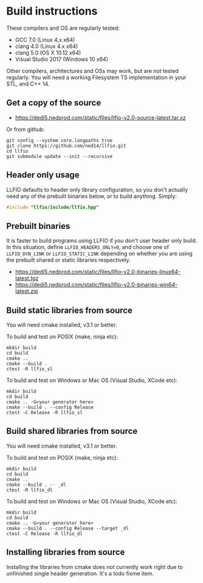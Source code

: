 # Build instructions

These compilers and OS are regularly tested:
- GCC 7.0 (Linux 4,x x64)
- clang 4.0 (Linux 4.x x64)
- clang 5.0 (OS X 10.12 x64)
- Visual Studio 2017 (Windows 10 x64)

Other compilers, architectures and OSs may work, but are not tested regularly. You will
need a working Filesystem TS implementation in your STL, and C++ 14. 

## Get a copy of the source

- https://dedi5.nedprod.com/static/files/llfio-v2.0-source-latest.tar.xz

Or from github:

~~~
git config --system core.longpaths true
git clone https://github.com/ned14/llfio.git
cd llfio
git submodule update --init --recursive
~~~

## Header only usage

LLFIO defaults to header only library configuration, so you don't actually need any of the prebuilt
binaries below, or to build anything. Simply:

~~~cpp
#include "llfio/include/llfio.hpp"
~~~

## Prebuilt binaries

It is faster to build programs using LLFIO if you don't user header only build.
In this situation, define `LLFIO_HEADERS_ONLY=0`, and choose one of `LLFIO_DYN_LINK`
or `LLFIO_STATIC_LINK` depending on whether you are using the prebuilt shared or
static libraries respectively.

- https://dedi5.nedprod.com/static/files/llfio-v2.0-binaries-linux64-latest.tgz
- https://dedi5.nedprod.com/static/files/llfio-v2.0-binaries-win64-latest.zip

## Build static libraries from source

You will need cmake installed, v3.1 or better.

To build and test on POSIX (make, ninja etc):

~~~
mkdir build
cd build
cmake ..
cmake --build .
ctest -R llfio_sl
~~~

To build and test on Windows or Mac OS (Visual Studio, XCode etc):

~~~
mkdir build
cd build
cmake .. -G<your generator here>
cmake --build . --config Release
ctest -C Release -R llfio_sl
~~~

## Build shared libraries from source

You will need cmake installed, v3.1 or better.

To build and test on POSIX (make, ninja etc):

~~~
mkdir build
cd build
cmake ..
cmake --build . -- _dl
ctest -R llfio_dl
~~~

To build and test on Windows or Mac OS (Visual Studio, XCode etc):

~~~
mkdir build
cd build
cmake .. -G<your generator here>
cmake --build . --config Release --target _dl
ctest -C Release -R llfio_dl
~~~

## Installing libraries from source

Installing the libraries from cmake does not currently work right due to unfinished
single header generation. It's a todo fixme item.
